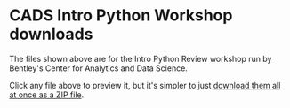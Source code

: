 # CADS Intro Python Workshop downloads

The files shown above are for the Intro Python Review workshop run by Bentley's Center for Analytics and Data Science.

Click any file above to preview it, but it's simpler to just [download them all at once as a ZIP file](https://github.com/bentley-cads/intro-python-workshop/archive/refs/heads/main.zip).
